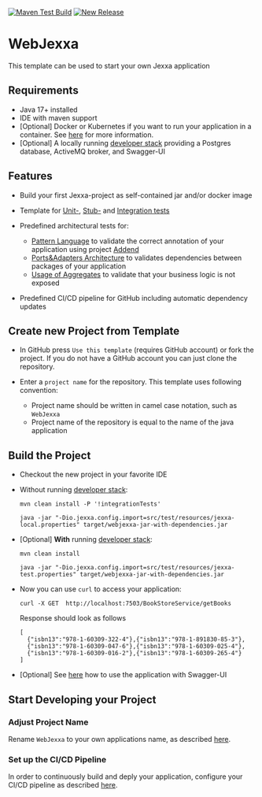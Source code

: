 [![Maven Test Build](https://github.com/jexxa-projects/WebJexxa/actions/workflows/mavenBuild.yml/badge.svg)](https://github.com/jexxa-projects/WebJexxa/actions/workflows/mavenBuild.yml)
[![New Release](https://github.com/jexxa-projects/WebJexxa/actions/workflows/newRelease.yml/badge.svg)](https://github.com/jexxa-projects/WebJexxa/actions/workflows/newRelease.yml)

# WebJexxa
This template can be used to start your own Jexxa application 

## Requirements

*   Java 17+ installed
*   IDE with maven support 
*   [Optional] Docker or Kubernetes if you want to run your application in a container. See [here](README-CICD.md) for more information.   
*   [Optional] A locally running [developer stack](deploy/developerStack.yml) providing a Postgres database, ActiveMQ broker, and Swagger-UI 

## Features

*   Build your first Jexxa-project as self-contained jar and/or docker image
    
*   Template for [Unit-](src/test/java/io/jexxa/webjexxa/domain/book/BookTest.java), [Stub-](src/test/java/io/jexxa/webjexxa/applicationservice/BookStoreServiceTest.java) and [Integration tests](src/test/java/io/jexxa/webjexxa/integration/WebJexxaIT.java)

*   Predefined architectural tests for: 
    *   [Pattern Language](src/test/java/io/jexxa/webjexxa/architecture/ArchitectureTest.java) to validate the correct annotation of your application using project [Addend](http://addend.jexxa.io/) 
    *   [Ports&Adapters Architecture](src/test/java/io/jexxa/webjexxa/architecture/ArchitectureTest.java) to validates dependencies between packages of your application
    *   [Usage of Aggregates](src/test/java/io/jexxa/webjexxa/architecture/ArchitectureTest.java) to validate that your business logic is not exposed

*   Predefined CI/CD pipeline for GitHub including automatic dependency updates 
 
## Create new Project from Template

*   In GitHub press `Use this template` (requires GitHub account) or fork the project. If you do not have a GitHub account you can just clone the repository. 

*   Enter a `project name` for the repository. This template uses following convention:
    *   Project name should be written in camel case notation, such as `WebJexxa`
    *   Project name of the repository is equal to the name of the java application

## Build the Project

*   Checkout the new project in your favorite IDE

*   Without running [developer stack](deploy/developerStack.yml):
    ```shell
    mvn clean install -P '!integrationTests'

    java -jar "-Dio.jexxa.config.import=src/test/resources/jexxa-local.properties" target/webjexxa-jar-with-dependencies.jar
    ```

*   [Optional] **With** running [developer stack](deploy/developerStack.yml):
    ```shell
    mvn clean install
    
    java -jar "-Dio.jexxa.config.import=src/test/resources/jexxa-test.properties" target/webjexxa-jar-with-dependencies.jar
    ```

*   Now you can use `curl` to access your application:
    ```Console
    curl -X GET  http://localhost:7503/BookStoreService/getBooks
    ```
    Response should look as follows 
    ```Console
    [
      {"isbn13":"978-1-60309-322-4"},{"isbn13":"978-1-891830-85-3"},
      {"isbn13":"978-1-60309-047-6"},{"isbn13":"978-1-60309-025-4"},
      {"isbn13":"978-1-60309-016-2"},{"isbn13":"978-1-60309-265-4"}
    ]
    ```
*   [Optional] See [here](https://github.com/jexxa-projects/JexxaTutorials/blob/main/BookStore/README-OPENAPI.md#explore-openapi) how to use the application with Swagger-UI

## Start Developing your Project

### Adjust Project Name

Rename `WebJexxa` to your own applications name, as described [here](README-ProjectName.md). 

### Set up the CI/CD Pipeline  

In order to continuously build and deply your application, configure your CI/CD pipeline as described [here](README-CICD.md).
